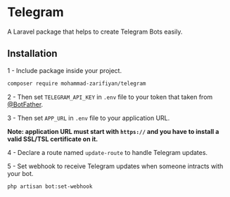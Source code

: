 # Telegram

A Laravel package that helps to create Telegram Bots easily.


## Installation

1 - Include package inside your project.

```bash
composer require mohammad-zarifiyan/telegram
```

2 - Then set `TELEGRAM_API_KEY` in `.env` file to your token that taken from [@BotFather](https://t.me/BotFather).

3 - Then set `APP_URL` in `.env` file to your application URL.

**Note: application URL must start with `https://` and you have to install a valid SSL/TSL certificate on it.**

4 - Declare a route named `update-route` to handle Telegram updates.

5 - Set webhook to receive Telegram updates when someone intracts with your bot.
```bash
php artisan bot:set-webhook
```
